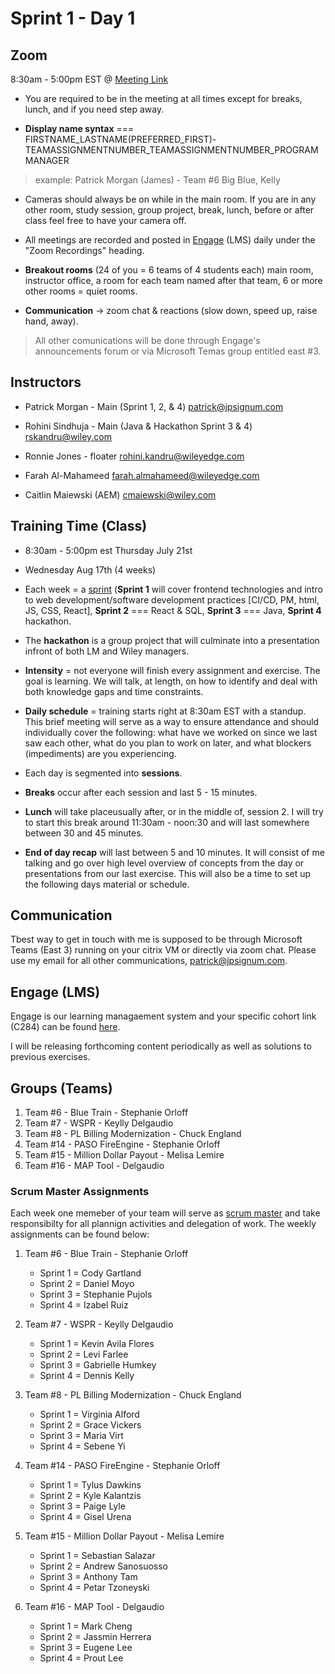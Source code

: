 # Sprint 1 - Day 1

## Zoom

8:30am - 5:00pm EST @ [Meeting Link](https://thesoftwareguild.zoom.us/j/99333847765?pwd=QURUekdJQWQ2a1dxOTJIVXNqcEUyZz09)

- You are required to be in the meeting at all times except for breaks, lunch, and if you need step away.

- **Display name syntax** === FIRSTNAME_LASTNAME(PREFERRED_FIRST)-TEAMASSIGNMENTNUMBER_TEAMASSIGNMENTNUMBER_PROGRAMMANAGER

>example: Patrick Morgan (James) - Team #6 Big Blue, Kelly

- Cameras should always be on while in the main room. If you are in any other room, study session, group project, break, lunch, before or after class feel free to have your camera off.

- All meetings are recorded and posted in [Engage](https://academy.engagelms.com/login/index.php) (LMS) daily under the "Zoom Recordings" heading.

- **Breakout rooms** (24 of you = 6 teams of 4 students each) main room, instructor office, a room for each team named after that team, 6 or more other rooms =  quiet rooms.

- **Communication** -> zoom chat & reactions (slow down, speed up, raise hand, away).

>All other comunications will be done through Engage's announcements forum or via Microsoft Temas group entitled east #3.

## Instructors

- Patrick Morgan - Main (Sprint 1, 2, & 4) patrick@jpsignum.com

- Rohini Sindhuja - Main (Java & Hackathon Sprint 3 & 4) rskandru@wiley.com

- Ronnie Jones - floater rohini.kandru@wileyedge.com

- Farah Al-Mahameed farah.almahameed@wileyedge.com

- Caitlin Maiewski (AEM) cmaiewski@wiley.com

## Training Time (Class)

- 8:30am - 5:00pm est Thursday July 21st

- Wednesday Aug 17th (4 weeks)

- Each week = a [sprint](https://www.atlassian.com/agile/scrum/sprints) (**Sprint 1** will cover frontend technologies and intro to web development/software development practices [CI/CD, PM, html, JS, CSS, React], **Sprint 2** === React & SQL, **Sprint 3** === Java, **Sprint 4** hackathon.

- The **hackathon** is a group project that will culminate into a presentation infront of both LM and Wiley managers.

- **Intensity** = not everyone will finish every assignment and exercise. The goal is learning. We will talk, at length, on how to identify and deal with both knowledge gaps and time constraints.

- **Daily schedule** = training starts right at 8:30am EST with a standup. This brief meeting will serve as a way to ensure attendance and should individually cover the following: what have we worked on since we last saw each other, what do you plan to work on later, and what blockers (impediments) are you experiencing.

- Each day is segmented into **sessions**.

- **Breaks** occur after each session and last 5 - 15 minutes.

- **Lunch** will take placeusually after, or in the middle of, session 2. I will try to start this break around 11:30am - noon:30 and will last somewhere between 30 and 45 minutes.

- **End of day recap** will last between 5 and 10 minutes. It will consist of me talking and go over high level overview of concepts from the day or presentations from our last exercise. This will also be a time to set up the following days material or schedule.

## Communication

Tbest way to get in touch with me is supposed to be through Microsoft Teams (East 3) running on your citrix VM or directly via zoom chat. Please use my email for all other communications, patrick@jpsignum.com.

## Engage (LMS)

Engage is our learning managaement system and your specific cohort link (C284) can be found [here](https://academy.engagelms.com/course/view.php?id=828). 

I will be releasing forthcoming content periodically as well as solutions to previous exercises.

## Groups (Teams)

1. Team #6 - Blue Train - Stephanie Orloff
2. Team #7 - WSPR - Keylly Delgaudio
3. Team #8 - PL Billing Modernization - Chuck England
4. Team #14 - PASO FireEngine - Stephanie Orloff
5. Team #15 - Million Dollar Payout - Melisa Lemire
6. Team #16 - MAP Tool - Delgaudio

### Scrum Master Assignments

Each week one memeber of your team will serve as [scrum master](https://www.atlassian.com/agile/scrum/scrum-master) and take responsibilty for all plannign activities and delegation of work. The weekly assignments can be found below:

1. Team #6 - Blue Train - Stephanie Orloff
     - Sprint 1 = Cody  Gartland
     - Sprint 2 = Daniel  Moyo
     - Sprint 3 = Stephanie Pujols
     - Sprint 4 = Izabel Ruiz

2. Team #7 - WSPR - Keylly Delgaudio
     - Sprint 1 = Kevin Avila Flores
     - Sprint 2 = Levi Farlee
     - Sprint 3 = Gabrielle Humkey
     - Sprint 4 = Dennis Kelly

3. Team #8 - PL Billing Modernization - Chuck England
     - Sprint 1 = Virginia Alford
     - Sprint 2 = Grace Vickers
     - Sprint 3 = Maria Virt
     - Sprint 4 = Sebene Yi

4. Team #14 - PASO FireEngine - Stephanie Orloff
     - Sprint 1 = Tylus Dawkins
     - Sprint 2 = Kyle Kalantzis
     - Sprint 3 = Paige Lyle
     - Sprint 4 = Gisel Urena

5. Team #15 - Million Dollar Payout - Melisa Lemire
     - Sprint 1 = Sebastian Salazar
     - Sprint 2 = Andrew Sanosuosso
     - Sprint 3 = Anthony Tam
     - Sprint 4 = Petar Tzoneyski

6. Team #16 - MAP Tool - Delgaudio
     - Sprint 1 = Mark Cheng
     - Sprint 2 = Jassmin Herrera
     - Sprint 3 = Eugene Lee
     - Sprint 4 = Prout Lee
